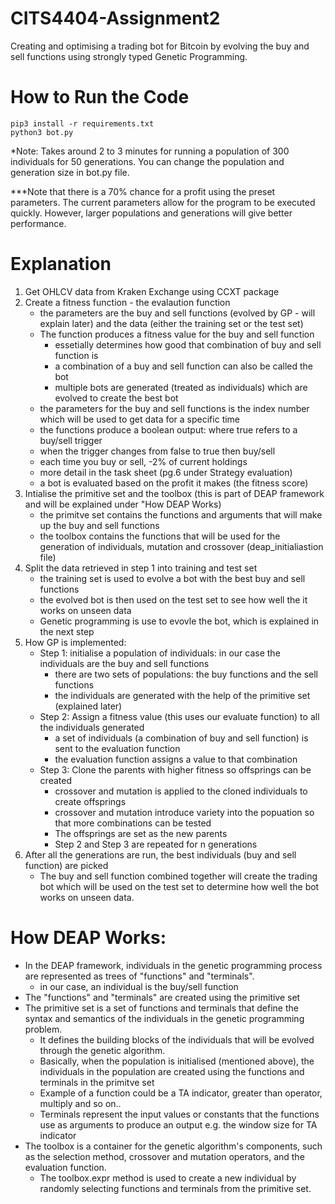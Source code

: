 # CITS4404-Assignment2
Creating and optimising a trading bot for Bitcoin by evolving the buy and sell functions using strongly typed Genetic Programming. 

# How to Run the Code
```
pip3 install -r requirements.txt
python3 bot.py
```
*Note: Takes around 2 to 3 minutes for running a population of 300 individuals for 50 generations.
You can change the population and generation size in bot.py file. 


***Note that there is a 70% chance for a profit using the preset parameters. The current parameters allow for the program to be executed quickly. However, larger populations and generations will give better performance. 
# Explanation
1. Get OHLCV data from Kraken Exchange using CCXT package
2. Create a fitness function - the evalaution function
    - the parameters are the buy and sell functions  (evolved by GP - will explain later) and the data (either the training set or the test set)
    - The function produces a fitness value for the buy and sell function 
        - essetially determines how good that combination of buy and sell function is
        - a combination of a buy and sell function can also be called the bot 
        - multiple bots are generated (treated as individuals) which are evolved to create the best bot
    - the parameters for the buy and sell functions is the index number which will be used to get data for a specific time
    - the functions produce a boolean output: where true refers to a buy/sell trigger
    - when the trigger changes from false to true then buy/sell 
    - each time you buy or sell, -2% of current holdings 
    - more detail in the task sheet (pg.6 under Strategy evaluation)
    - a bot is evaluated based on the profit it makes (the fitness score)
3. Intialise the primitive set and the toolbox (this is part of DEAP framework and will be explained under "How DEAP Works)
    - the primitve set contains the functions and arguments that will make up the buy and sell functions
    - the toolbox contains the functions that will be used for the generation of individuals, mutation and crossover (deap_initialiastion file)
4. Split the data retrieved in step 1 into training and test set
    - the training set is used to evolve a bot with the best buy and sell functions
    - the evolved bot is then used on the test set to see how well the it works on unseen data
    - Genetic programming is use to evovle the bot, which is explained in the next step
5. How GP is implemented:
    - Step 1: initialise a population of individuals: in our case the individuals are the buy and sell functions
        - there are two sets of populations: the buy functions and the sell functions
        - the individuals are generated with the help of the primitive set (explained later)
    - Step 2: Assign a fitness value (this uses our evaluate function) to all the individuals generated
        - a set of individuals (a combination of buy and sell function) is sent to the evaluation function
        - the evaluation function assigns a value to that combination 
    - Step 3: Clone the parents with higher fitness so offsprings can be created
        - crossover and mutation is applied to the cloned individuals to create offsprings
        - crossover and mutation introduce variety into the popuation so that more combinations can be tested
        - The offsprings are set as the new parents
        - Step 2 and Step 3 are repeated for n generations
6. After all the generations are run, the best individuals (buy and sell function) are picked
    - The buy and sell function combined together will create the trading bot which will be used on the test set to determine how well the bot works on unseen data. 

# How DEAP Works:

- In the DEAP framework, individuals in the genetic programming process are represented as trees of "functions" and "terminals". 
    - in our case, an individual is the buy/sell function
- The "functions" and "terminals" are created using the primitive set
- The primitive set is a set of functions and terminals that define the syntax and semantics of the individuals in the genetic programming problem. 
    - It defines the building blocks of the individuals that will be evolved through the genetic algorithm.
    - Basically, when the population is initialised (mentioned above), the individuals in the population are created using the functions and terminals in the primitve set
    - Example of a function could be a TA indicator, greater than operator, multiply and so on..
    - Terminals represent the input values or constants that the functions use as arguments to produce an output e.g. the window size for TA indicator
- The toolbox is a container for the genetic algorithm's components, such as the selection method, crossover and mutation operators, 
and the evaluation function.
    - The toolbox.expr method is used to create a new individual by randomly selecting functions and terminals from the primitive set.

